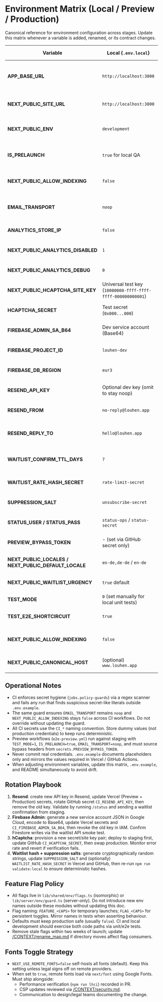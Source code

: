 # Environment Matrix (Local / Preview / Production)

Canonical reference for environment configuration across stages. Update this matrix whenever a variable is added, renamed, or its contract changes.

| Variable | Local (`.env.local`) | Vercel (Preview / Production) | GitHub Actions (var / secret) | Owner | Notes |
| --- | --- | --- | --- | --- | --- |
| **APP_BASE_URL** | `http://localhost:3000` | Preview: `https://staging.louhen.app`<br>Production: `https://www.louhen.app` | workflow env (`ci.yml` -> `http://localhost:4311`) | Platform | Must mirror `NEXT_PUBLIC_SITE_URL`; Playwright overrides to loopback for determinism. |
| **NEXT_PUBLIC_SITE_URL** | `http://localhost:3000` | Preview: `https://staging.louhen.app`<br>Production: `https://www.louhen.app` | workflow env (`ci.yml`) | Platform | Keep in sync with `APP_BASE_URL` to avoid canonical/link drift. |
| **NEXT_PUBLIC_ENV** | `development` | Preview: `preview` | workflow env (`ci.yml` -> `ci`) | Platform | Drives runtime guard rails; production is set to `production` via Vercel. |
| **IS_PRELAUNCH** | `true` for local QA | Preview: `true` | workflow env (`ci.yml`) | Platform | Forces noindex + staging copy in CI/preview; set `false` only in production. |
| **NEXT_PUBLIC_ALLOW_INDEXING** | `false` | Preview: `false` | workflow env (`ci.yml`) | Platform | Production flips to `true` once public launch is approved. Guard enforced by CI. |
| **EMAIL_TRANSPORT** | `noop` | Preview: `noop` | workflow env (`ci.yml`) | Platform | Production switches to `resend`; CI guard rejects accidental upgrades. |
| **ANALYTICS_STORE_IP** | `false` | Preview: `false` | workflow env (`ci.yml`) | Platform | Production toggles to `true` only if privacy review approves. |
| **NEXT_PUBLIC_ANALYTICS_DISABLED** | `1` | Preview: `1` | workflow env (`ci.yml`) | Platform | Keeps analytics off in tests; production sets `0`. |
| **NEXT_PUBLIC_ANALYTICS_DEBUG** | `0` | Preview: `0` | workflow env (`ci.yml`) | Platform | Enable (`1`) manually only when diagnosing client analytics. |
| **NEXT_PUBLIC_HCAPTCHA_SITE_KEY** | Universal test key (`10000000-ffff-ffff-ffff-000000000001`) | Preview: staging key | workflow env (`ci.yml`) | Platform | Production uses live site key provided by hCaptcha. |
| **HCAPTCHA_SECRET** | Test secret (`0x000...000`) | Preview: staging secret | secret: `CI_HCAPTCHA_SECRET` | Platform | Production secret stored as Vercel encrypted env. |
| **FIREBASE_ADMIN_SA_B64** | Dev service account (Base64) | Preview: preview SA | secret: `CI_FIREBASE_ADMIN_SA_B64` | Platform | Rotate via Google IAM; never commit JSON. |
| **FIREBASE_PROJECT_ID** | `louhen-dev` | Preview: `louhen-staging` | secret: `CI_FIREBASE_PROJECT_ID` | Platform | Ensure ID aligns with the active service account. |
| **FIREBASE_DB_REGION** | `eur3` | Preview: `eur3` | secret: `CI_FIREBASE_DB_REGION` | Platform | Region locked; update only with a migration plan. |
| **RESEND_API_KEY** | Optional dev key (omit to stay noop) | Preview: preview key | secret: `CI_RESEND_API_KEY` | Platform | Production key held in Vercel; rotate quarterly. |
| **RESEND_FROM** | `no-reply@louhen.app` | Same as local | workflow env (`ci.yml`) | Growth Ops | Sender identity is fixed; update DNS before changing. |
| **RESEND_REPLY_TO** | `hello@louhen.app` | Same as local | workflow env (`ci.yml`) | Growth Ops | Customer-facing reply channel; coordinate with support before edits. |
| **WAITLIST_CONFIRM_TTL_DAYS** | `7` | Preview: `1` | workflow env (`ci.yml`) | Growth Ops | Preview shortens expiry for QA; production returns to `7`. |
| **WAITLIST_RATE_HASH_SECRET** | `rate-limit-secret` | Preview: same | - (falls back to hCaptcha/Resend secrets) | Platform | Supply explicitly if hCaptcha/Resend rotate simultaneously. |
| **SUPPRESSION_SALT** | `unsubscribe-secret` | Preview: preview salt | secret: `CI_SUPPRESSION_SALT` | Platform | Required to generate deterministic unsubscribe tokens. |
| **STATUS_USER / STATUS_PASS** | `status-ops` / `status-secret` | Preview: strong random | secret: `CI_STATUS_USER` / `CI_STATUS_PASS` | Platform | Used by `/status`; rotate with every credential change. |
| **PREVIEW_BYPASS_TOKEN** | - (set via GitHub secret only) | Vercel Protection Token | secret: `PREVIEW_BYPASS_TOKEN` | Platform | Required for preview Playwright runs; never echo in logs. |
| **NEXT_PUBLIC_LOCALES / NEXT_PUBLIC_DEFAULT_LOCALE** | `en-de,de-de` / `en-de` | Preview: same as production | workflow env (`ci.yml`) | Localization | Update alongside locale additions in `next-intl`. |
| **NEXT_PUBLIC_WAITLIST_URGENCY** | `true` default | Preview: experiment-specific | workflow env (`ci.yml`) | Growth Ops | Toggle per campaign; document changes in release notes. |
| **TEST_MODE** | `0` (set manually for local unit tests) | Preview: `0` | workflow env (`ci.yml` -> `1`) | Platform | CI forces `1` to stub external integrations. |
| **TEST_E2E_SHORTCIRCUIT** | `true` | Preview: `true` | workflow env (`ci.yml`) | Platform | Ensures Playwright bypasses third-party services. |
| **NEXT_PUBLIC_ALLOW_INDEXING** | `false` | Preview: `false` | workflow env (`ci.yml`) | Platform | Production toggles to `true`; CI guard prevents accidental enablement. |
| **NEXT_PUBLIC_CANONICAL_HOST** | (optional) `www.louhen.app` | Preview: `staging.louhen.app` | - | Platform | Only set if overriding default host metadata. |

## Operational Notes
- CI enforces secret hygiene (`jobs.policy-guards`) via a regex scanner and fails any run that finds suspicious secret-like literals outside `.env.example`.
- The same guard ensures `EMAIL_TRANSPORT` remains `noop` and `NEXT_PUBLIC_ALLOW_INDEXING` stays `false` across CI workflows. Do not override without updating the guard.
- All CI secrets use the `CI_*` naming convention. Store dummy values (not production credentials) to keep runs deterministic.
- Preview workflows (`e2e-preview.yml`) run against staging with `TEST_MODE=1`, `IS_PRELAUNCH=true`, `EMAIL_TRANSPORT=noop`, and must source bypass headers from `secrets.PREVIEW_BYPASS_TOKEN`.
- Never commit real credentials. `.env.example` documents placeholders only and mirrors the values required in Vercel / GitHub Actions.
- When adjusting environment variables, update this matrix, `.env.example`, and README simultaneously to avoid drift.

## Rotation Playbook
1. **Resend**: create new API key in Resend, update Vercel (Preview + Production) secrets, rotate GitHub secret `CI_RESEND_API_KEY`, then remove the old key. Validate by running `/status` and sending a waitlist confirmation from staging.
2. **Firebase Admin**: generate a new service account JSON in Google Cloud, encode to Base64, update Vercel secrets and `CI_FIREBASE_ADMIN_SA_B64`, then revoke the old key in IAM. Confirm Firestore writes via the waitlist API smoke test.
3. **hCaptcha**: provision a new secret/site key pair; deploy to staging first, update GitHub `CI_HCAPTCHA_SECRET`, then swap production. Monitor error rate and revert if verification fails.
4. **Waitlist hash + suppression salts**: generate cryptographically random strings, update `SUPPRESSION_SALT` and (optionally) `WAITLIST_RATE_HASH_SECRET` in Vercel and GitHub, then re-run `npm run validate:local` to ensure deterministic hashes.

## Feature Flag Policy
- All flags live in `lib/shared/env/flags.ts` (isomorphic) or `lib/server/env/guard.ts` (server-only). Do not introduce new env names outside these modules without updating this doc.
- Flag naming: `FEATURE_<CAPS>` for temporary launches; `FLAG_<CAPS>` for persistent toggles. Mirror names in tests when asserting behaviour.
- Defaults must keep production safe (usually `false`). CI and local development should exercise both code paths via unit/e2e tests.
- Remove stale flags within two weeks of launch; update [/CONTEXT/rename_map.md](rename_map.md) if directory moves affect flag consumers.

## Fonts Toggle Strategy
- `NEXT_USE_REMOTE_FONTS=false` self-hosts all fonts (default). Keep this setting unless legal signs off on remote providers.
- When set to `true`, remote fonts load via `next/font` using Google Fonts. Must ship alongside:
  - Performance verification (`npm run lhci`) recorded in PR.
  - CSP updates reviewed via [/CONTEXT/security.md](security.md).
  - Communication to design/legal teams documenting the change.
